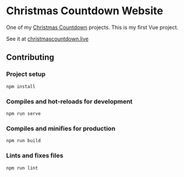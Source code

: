 # Christmas Countdown Website

One of my [Christmas Countdown](https://github.com/eartharoid/ChristmasCountdown) projects. This is my first Vue project.

See it at [christmascountdown.live](https://christmascountdown.live)

## Contributing

### Project setup

```
npm install
```

### Compiles and hot-reloads for development

```
npm run serve
```

### Compiles and minifies for production

```
npm run build
```

### Lints and fixes files

```
npm run lint
```
